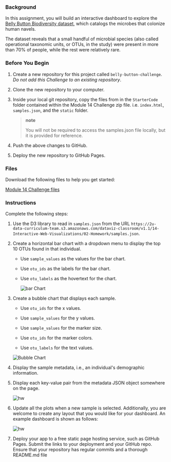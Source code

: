   <div class="description user_content "><div id="bootcamp">
<img style="display: none;" src="https://static.bc-edx.com/data/dl-1-2/m14/lms/img/banner.jpg" alt="lesson banner">
    <h3>Background</h3>
    <p>In this assignment, you will build an interactive dashboard to explore the <a href="http://robdunnlab.com/projects/belly-button-biodiversity/">Belly Button Biodiversity dataset</a>, which catalogs the microbes that colonize human navels.</p>
    <p>The dataset reveals that a small handful of microbial species (also called operational taxonomic units, or OTUs, in the study) were present in more than 70% of people, while the rest were relatively rare.</p>
    <h3>Before You Begin</h3>
    <ol>
        <li>
            <p>Create a new repository for this project called <code>belly-button-challenge</code>. <em>Do not add this Challenge to an existing repository</em>.</p>
        </li>
        <li>
            <p>Clone the new repository to your computer.</p>
        </li>
        <li>
            <p>Inside your local git repository, copy the files from in the <code>StarterCode</code> folder contained within the Module 14 Challenge zip file. i.e. <code>index.html</code>, <code>samples.json</code>, and the <code>static</code> folder.</p>
            <blockquote class="callout note">
<strong>note</strong>
                <p>You will not be required to access the samples.json file locally, but it is provided for reference.</p>
            </blockquote>
        </li>
        <li>
            <p>Push the above changes to GitHub.</p>
        </li>
        <li>
            <p>Deploy the new repository to GitHub Pages.</p>
        </li>
    </ol>
    <h3>Files</h3>
    <p>Download the following files to help you get started:</p>
    <p><a href="https://static.bc-edx.com/data/dl-1-2/m14/lms/starter/Starter_Code.zip">Module 14 Challenge files</a></p>
    <h3>Instructions</h3>
    <p>Complete the following steps:</p>
    <ol>
        <li>
            <p>Use the D3 library to read in <code>samples.json</code> from the URL <code>https://2u-data-curriculum-team.s3.amazonaws.com/dataviz-classroom/v1.1/14-Interactive-Web-Visualizations/02-Homework/samples.json</code>.</p>
        </li>
        <li>
            <p>Create a horizontal bar chart with a dropdown menu to display the top 10 OTUs found in that individual.</p>
            <ul>
                <li>
                    <p>Use <code>sample_values</code> as the values for the bar chart.</p>
                </li>
                <li>
                    <p>Use <code>otu_ids</code> as the labels for the bar chart.</p>
                </li>
                <li>
                    <p>Use <code>otu_labels</code> as the hovertext for the chart.</p>
                    <p><img src="https://static.bc-edx.com/data/dl-1-2/m14/lms/img/hw01.jpg" alt="bar Chart"></p>
                </li>
            </ul>
        </li>
        <li>
            <p>Create a bubble chart that displays each sample.</p>
            <ul>
                <li>
                    <p>Use <code>otu_ids</code> for the x values.</p>
                </li>
                <li>
                    <p>Use <code>sample_values</code> for the y values.</p>
                </li>
                <li>
                    <p>Use <code>sample_values</code> for the marker size.</p>
                </li>
                <li>
                    <p>Use <code>otu_ids</code> for the marker colors.</p>
                </li>
                <li>
                    <p>Use <code>otu_labels</code> for the text values.</p>
                </li>
            </ul>
            <p><img src="https://static.bc-edx.com/data/dl-1-2/m14/lms/img/bubble_chart.jpg" alt="Bubble Chart"></p>
        </li>
        <li>
            <p>Display the sample metadata, i.e., an individual's demographic information.</p>
        </li>
        <li>
            <p>Display each key-value pair from the metadata JSON object somewhere on the page.</p>
            <p><img src="https://static.bc-edx.com/data/dl-1-2/m14/lms/img/hw03.jpg" alt="hw"></p>
        </li>
        <li>
            <p>Update all the plots when a new sample is selected. Additionally, you are welcome to create any layout that you would like for your dashboard. An example dashboard is shown as follows:</p>
            <p><img src="https://static.bc-edx.com/data/dl-1-2/m14/lms/img/hw02.jpg" alt="hw"></p>
        </li>
        <li>
            <p>Deploy your app to a free static page hosting service, such as GitHub Pages. Submit the links to your deployment and your GitHub repo. Ensure that your repository has regular commits and a thorough README.md file</p>
        </li>
    </ol>
